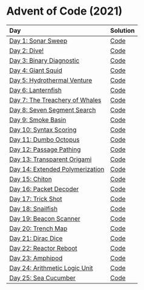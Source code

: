 # Advent of Code (2021)

|                      Day                      |         Solution       |
| :-------------------------------------------- | :--------------------- |
| [Day 1: Sonar Sweep](https://adventofcode.com/2021/day/1) | [Code](day01/day01.py) |
| [Day 2: Dive!](https://adventofcode.com/2021/day/2) | [Code](day02/day02.py) |
| [Day 3: Binary Diagnostic](https://adventofcode.com/2021/day/3) | [Code](day03/day03.py) |
| [Day 4: Giant Squid](https://adventofcode.com/2021/day/4) | [Code](day04/day04.py) |
| [Day 5: Hydrothermal Venture](https://adventofcode.com/2021/day/5) | [Code](day05/day05.py) |
| [Day 6: Lanternfish](https://adventofcode.com/2021/day/6) | [Code](day06/day06.py) |
| [Day 7: The Treachery of Whales](https://adventofcode.com/2021/day/7) | [Code](day07/day07.py) |
| [Day 8: Seven Segment Search](https://adventofcode.com/2021/day/8) | [Code](day08/day08.py) |
| [Day 9: Smoke Basin](https://adventofcode.com/2021/day/9) | [Code](day09/day09.py) |
| [Day 10: Syntax Scoring](https://adventofcode.com/2021/day/10) | [Code](day10/day10.py) |
| [Day 11: Dumbo Octopus](https://adventofcode.com/2021/day/11) | [Code](day11/day11.py) |
| [Day 12: Passage Pathing](https://adventofcode.com/2021/day/12) | [Code](day12/day12.py) |
| [Day 13: Transparent Origami](https://adventofcode.com/2021/day/13) | [Code](day13/day13.py) |
| [Day 14: Extended Polymerization](https://adventofcode.com/2021/day/14) | [Code](day14/day14.py) |
| [Day 15: Chiton](https://adventofcode.com/2021/day/15) | [Code](day15/day15.py) |
| [Day 16: Packet Decoder](https://adventofcode.com/2021/day/16) | [Code](day16/day16.py) |
| [Day 17: Trick Shot](https://adventofcode.com/2021/day/17) | [Code](day17/day17.py) |
| [Day 18: Snailfish](https://adventofcode.com/2021/day/18) | [Code](day18/day18.py) |
| [Day 19: Beacon Scanner](https://adventofcode.com/2021/day/19) | [Code](day19/day19.py) |
| [Day 20: Trench Map](https://adventofcode.com/2021/day/20) | [Code](day20/day20.py) |
| [Day 21: Dirac Dice](https://adventofcode.com/2021/day/21) | [Code](day21/day21.py) |
| [Day 22: Reactor Reboot](https://adventofcode.com/2021/day/22) | [Code](day22/day22.py) |
| [Day 23: Amphipod](https://adventofcode.com/2021/day/23) | [Code](day23/day23.py) |
| [Day 24: Arithmetic Logic Unit](https://adventofcode.com/2021/day/24) | [Code](day24/day24.py) |
| [Day 25: Sea Cucumber](https://adventofcode.com/2021/day/25) | [Code](day25/day25.py) |
